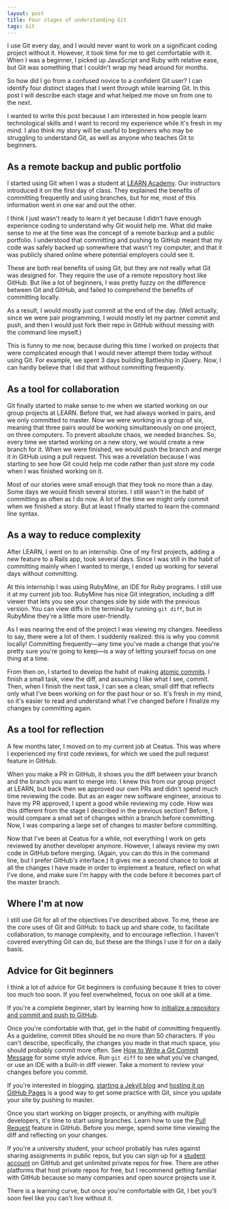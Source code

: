 ```yaml
---
layout: post
title: Four stages of understanding Git
tags: Git
---
```


I use Git every day, and I would never want to work on a significant coding project without it. However, it took time for me to get comfortable with it. When I was a beginner, I picked up JavaScript and Ruby with relative ease, but Git was something that I couldn't wrap my head around for months.

So how did I go from a confused novice to a confident Git user? I can identify four distinct stages that I went through while learning Git. In this post I will describe each stage and what helped me move on from one to the next.

I wanted to write this post because I am interested in how people learn technological skills and I want to record my experience while it's fresh in my mind. I also think my story will be useful to beginners who may be struggling to understand Git, as well as anyone who teaches Git to beginners.

## As a remote backup and public portfolio

I started using Git when I was a student at [LEARN Academy](https://www.learnacademy.org). Our instructors introduced it on the first day of class. They explained the benefits of committing frequently and using branches, but for me, most of this information went in one ear and out the other.

I think I just wasn't ready to learn it yet because I didn't have enough experience coding to understand why Git would help me. What did make sense to me at the time was the concept of a remote backup and a public portfolio. I understood that committing and pushing to GitHub meant that my code was safely backed up somewhere that wasn't my computer, and that it was publicly shared online where potential employers could see it.

These are both real benefits of using Git, but they are not really what Git was designed for. They require the use of a remote repository host like GitHub. But like a lot of beginners, I was pretty fuzzy on the difference between Git and GitHub, and failed to comprehend the benefits of committing locally.

As a result, I would mostly just commit at the end of the day. (Well actually, since we were pair programming, I would mostly let my partner commit and push, and then I would just fork their repo in GitHub without messing with the command line myself.)

This is funny to me now, because during this time I worked on projects that were complicated enough that I would never attempt them today without using Git. For example, we spent 3 days building Battleship in jQuery. Now, I can hardly believe that I did that without committing frequently.

## As a tool for collaboration

Git finally started to make sense to me when we started working on our group projects at LEARN. Before that, we had always worked in pairs, and we only committed to master. Now we were working in a group of six, meaning that three pairs would be working simultaneously on one project, on three computers. To prevent absolute chaos, we needed branches. So, every time we started working on a new story, we would create a new branch for it. When we were finished, we would push the branch and merge it in GitHub using a pull request. This was a revelation because I was starting to see how Git could help me code rather than just store my code when I was finished working on it.

Most of our stories were small enough that they took no more than a day. Some days we would finish several stories. I still wasn't in the habit of committing as often as I do now. A lot of the time we might only commit when we finished a story. But at least I finally started to learn the command line syntax.

## As a way to reduce complexity

After LEARN, I went on to an internship. One of my first projects, adding a new feature to a Rails app, took several days. Since I was still in the habit of committing mainly when I wanted to merge, I ended up working for several days without committing.

At this internship I was using RubyMine, an IDE for Ruby programs. I still use it at my current job too. RubyMine has nice Git integration, including a diff viewer that lets you see your changes side by side with the previous version. You can view diffs in the terminal by running `git diff`, but in RubyMine they're a little more user-friendly.

As I was nearing the end of the project I was viewing my changes. Needless to say, there were a lot of them. I suddenly realized: this is why you commit locally! Committing frequently&mdash;any time you've made a change that you're pretty sure you're going to keep&mdash;is a way of letting yourself focus on one thing at a time.

From then on, I started to develop the habit of making [atomic commits](https://www.freshconsulting.com/atomic-commits/). I finish a small task, view the diff, and assuming I like what I see, commit. Then, when I finish the next task, I can see a clean, small diff that reflects only what I've been working on for the past hour or so. It's fresh in my mind, so it's easier to read and understand what I've changed before I finalize my changes by committing again.

## As a tool for reflection

A few months later, I moved on to my current job at Ceatus. This was where I experienced my first code reviews, for which we used the pull request feature in GitHub.

When you make a PR in GitHub, it shows you the diff between your branch and the branch you want to merge into. I knew this from our group project at LEARN, but back then we approved our own PRs and didn't spend much time reviewing the code. But as an eager new software engineer, anxious to have my PR approved, I spent a good while reviewing my code. How was this different from the stage I described in the previous section? Before, I would compare a small set of changes within a branch before committing. Now, I was comparing a large set of changes to master before committing.

Now that I've been at Ceatus for a while, not everything I work on gets reviewed by another developer anymore. However, I always review my own code in GitHub before merging. (Again, you can do this in the command line, but I prefer GitHub's interface.) It gives me a second chance to look at all the changes I have made in order to implement a feature, reflect on what I've done, and make sure I'm happy with the code before it becomes part of the master branch.

## Where I'm at now

I still use Git for all of the objectives I've described above. To me, these are the core uses of Git and GitHub: to back up and share code, to facilitate collaboration, to manage complexity, and to encourage reflection. I haven't covered everything Git can do, but these are the things I use it for on a daily basis.

## Advice for Git beginners

I think a lot of advice for Git beginners is confusing because it tries to cover too much too soon. If you feel overwhelmed, focus on one skill at a time.

If you're a complete beginner, start by learning how to [initialize a repository and commit and push to GitHub](https://help.github.com/articles/adding-an-existing-project-to-github-using-the-command-line/).

Once you're comfortable with that, get in the habit of committing frequently. As a guideline, commit titles should be no more than 50 characters. If you can't describe, specifically, the changes you made in that much space, you should probably commit more often. See [How to Write a Git Commit Message](https://chris.beams.io/posts/git-commit/) for some style advice. Run `git diff` to see what you've changed, or use an IDE with a built-in diff viewer. Take a moment to review your changes before you commit.

If you're interested in blogging, [starting a Jekyll blog](https://jekyllrb.com/docs/quickstart/) and [hosting it on GitHub Pages](https://jekyllrb.com/docs/github-pages/) is a good way to get some practice with Git, since you update your site by pushing to master.

Once you start working on bigger projects, or anything with multiple developers, it's time to start using branches. Learn how to use the [Pull Request](https://help.github.com/articles/about-pull-requests/) feature in GitHub. Before you merge, spend some time viewing the diff and reflecting on your changes.

If you're a university student, your school probably has rules against sharing assignments in public repos, but you can sign up for a [student account](https://education.github.com) on GitHub and get unlimited private repos for free. There are other platforms that host private repos for free, but I recommend getting familiar with GitHub because so many companies and open source projects use it.

There is a learning curve, but once you're comfortable with Git, I bet you'll soon feel like you can't live without it.
